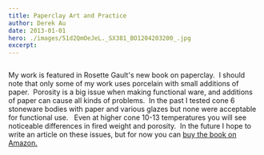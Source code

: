 ```yaml
---
title: Paperclay Art and Practice
author: Derek Au
date: 2013-01-01
hero: ./images/51d2QmOeJeL._SX381_BO1204203200_.jpg
excerpt: 
---
```


![]()

My work is featured in Rosette Gault's new book on paperclay.  I should note that only some of my work uses porcelain with small additions of paper.  Porosity is a big issue when making functional ware, and additions of paper can cause all kinds of problems.  In the past I tested cone 6 stoneware bodies with paper and various glazes but none were acceptable for functional use.   Even at higher cone 10-13 temperatures you will see noticeable differences in fired weight and porosity.  In the future I hope to write an article on these issues, but for now you can [buy the book on Amazon.](http://www.amazon.co.uk/Paperclay-Art-Practice-New-Ceramics/dp/140813120X/ref=sr_1_1?ie=UTF8&qid=1355825269&sr=8-1)
